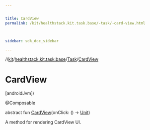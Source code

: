 ```yaml
---


title: CardView
permalink: /kit/healthstack.kit.task.base/-task/-card-view.html



sidebar: sdk_doc_sidebar

---
```



//[kit](/kit.html)/[healthstack.kit.task.base](../index.html)/[Task](index.html)/[CardView](-card-view.html)



# CardView



[androidJvm]\




@Composable



abstract fun [CardView](-card-view.html)(onClick: () -&gt; [Unit](https://kotlinlang.org/api/latest/jvm/stdlib/kotlin/-unit/index.html))



A method for rendering CardView UI.







